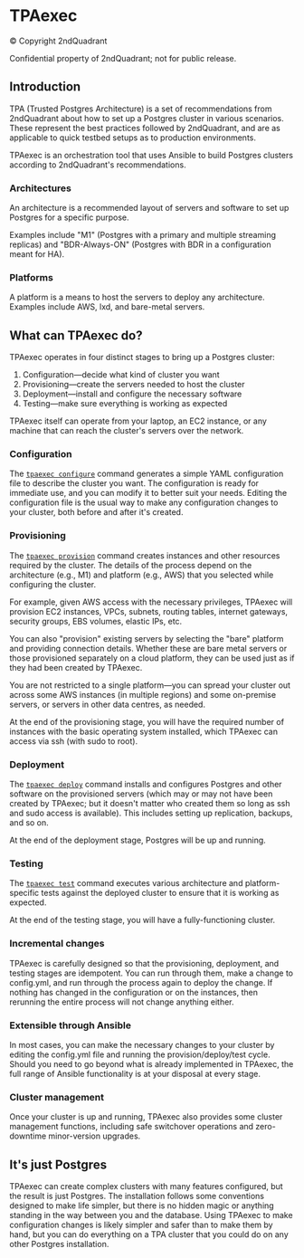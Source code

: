 TPAexec
=======

© Copyright 2ndQuadrant

Confidential property of 2ndQuadrant; not for public release.

## Introduction

TPA (Trusted Postgres Architecture) is a set of recommendations from
2ndQuadrant about how to set up a Postgres cluster in various scenarios.
These represent the best practices followed by 2ndQuadrant, and are as
applicable to quick testbed setups as to production environments.

TPAexec is an orchestration tool that uses Ansible to build Postgres
clusters according to 2ndQuadrant's recommendations.

### Architectures

An architecture is a recommended layout of servers and software to set
up Postgres for a specific purpose.

Examples include "M1" (Postgres with a primary and multiple streaming
replicas) and "BDR-Always-ON" (Postgres with BDR in a configuration
meant for HA).

### Platforms

A platform is a means to host the servers to deploy any architecture.
Examples include AWS, lxd, and bare-metal servers.

## What can TPAexec do?

TPAexec operates in four distinct stages to bring up a Postgres cluster:

1. Configuration—decide what kind of cluster you want
2. Provisioning—create the servers needed to host the cluster
3. Deployment—install and configure the necessary software
4. Testing—make sure everything is working as expected

TPAexec itself can operate from your laptop, an EC2 instance, or any
machine that can reach the cluster's servers over the network.

### Configuration

The [``tpaexec configure``](tpaexec-configure.md)
command generates a simple YAML configuration file to describe the
cluster you want. The configuration is ready for immediate use, and you
can modify it to better suit your needs. Editing the configuration file
is the usual way to make any configuration changes to your cluster,
both before and after it's created.

### Provisioning

The [``tpaexec provision``](tpaexec-provision.md)
command creates instances and other resources required by the cluster.
The details of the process depend on the architecture (e.g., M1) and
platform (e.g., AWS) that you selected while configuring the cluster.

For example, given AWS access with the necessary privileges, TPAexec
will provision EC2 instances, VPCs, subnets, routing tables, internet
gateways, security groups, EBS volumes, elastic IPs, etc.

You can also "provision" existing servers by selecting the "bare"
platform and providing connection details. Whether these are bare metal
servers or those provisioned separately on a cloud platform, they can be
used just as if they had been created by TPAexec.

You are not restricted to a single platform—you can spread your cluster
out across some AWS instances (in multiple regions) and some on-premise
servers, or servers in other data centres, as needed.

At the end of the provisioning stage, you will have the required number
of instances with the basic operating system installed, which TPAexec
can access via ssh (with sudo to root).

### Deployment

The [``tpaexec deploy``](tpaexec-deploy.md)
command installs and configures Postgres and other software on the
provisioned servers (which may or may not have been created by TPAexec;
but it doesn't matter who created them so long as ssh and sudo access is
available). This includes setting up replication, backups, and so on.

At the end of the deployment stage, Postgres will be up and running.

### Testing

The [``tpaexec test``](tpaexec-test.md) command executes various
architecture and platform-specific tests against the deployed cluster to
ensure that it is working as expected.

At the end of the testing stage, you will have a fully-functioning
cluster.

### Incremental changes

TPAexec is carefully designed so that the provisioning, deployment, and
testing stages are idempotent. You can run through them, make a change
to config.yml, and run through the process again to deploy the change.
If nothing has changed in the configuration or on the instances, then
rerunning the entire process will not change anything either.

### Extensible through Ansible

In most cases, you can make the necessary changes to your cluster by
editing the config.yml file and running the provision/deploy/test cycle.
Should you need to go beyond what is already implemented in TPAexec, the
full range of Ansible functionality is at your disposal at every stage.

### Cluster management

Once your cluster is up and running, TPAexec also provides some cluster
management functions, including safe switchover operations and
zero-downtime minor-version upgrades.

## It's just Postgres

TPAexec can create complex clusters with many features configured, but
the result is just Postgres. The installation follows some conventions
designed to make life simpler, but there is no hidden magic or anything
standing in the way between you and the database. Using TPAexec to make
configuration changes is likely simpler and safer than to make them by
hand, but you can do everything on a TPA cluster that you could do on
any other Postgres installation.
